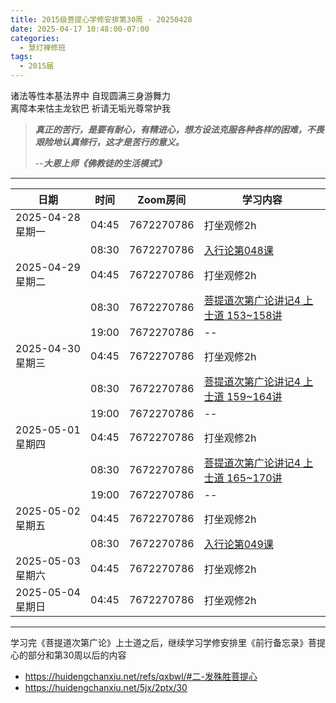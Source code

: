 ```yaml
---
title: 2015级菩提心学修安排第30周 - 20250428
date: 2025-04-17 10:48:00-07:00
categories:
  - 慧灯禅修班
tags:
  - 2015届
---
```

诸法等性本基法界中 自现圆满三身游舞力  
离障本来怙主龙钦巴 祈请无垢光尊常护我


> *__真正的苦行，是要有耐心，有精进心，想方设法克服各种各样的困难，不畏艰险地认真修行，这才是苦行的意义。__*
>
> --***大恩上师《佛教徒的生活模式》***

---

|日期 |时间|Zoom房间|学习内容|
|--|--|--|--|
| 2025-04-28 星期一|04:45|7672270786|打坐观修2h|
| |08:30|7672270786|[入行论第048课](https://huidengchanxiu.net/refs/rxl/05#第四十八节课) |
| 2025-04-29 星期二 |04:45|7672270786|打坐观修2h|
|   |08:30|7672270786| [菩提道次第广论讲记4 上士道 153~158讲](https://box.hdcxb.net/d/%E7%A6%85%E4%BF%AE%E7%8F%AD/%E8%8F%A9%E6%8F%90%E9%81%93%E6%AC%A1%E7%AC%AC%E5%B9%BF%E8%AE%BA/0153.%E8%8F%A9%E6%8F%90%E9%81%93%E6%AC%A1%E7%AC%AC%E5%B9%BF%E8%AE%BA-%E4%B8%8A%E5%A3%AB%E9%81%9320_(153_YXPC0105).mp4) |
|   |19:00|7672270786|--|
| 2025-04-30 星期三  |04:45|7672270786|打坐观修2h|
|   |08:30|7672270786| [菩提道次第广论讲记4 上士道 159~164讲](https://box.hdcxb.net/d/%E7%A6%85%E4%BF%AE%E7%8F%AD/%E8%8F%A9%E6%8F%90%E9%81%93%E6%AC%A1%E7%AC%AC%E5%B9%BF%E8%AE%BA/0159.%E8%8F%A9%E6%8F%90%E9%81%93%E6%AC%A1%E7%AC%AC%E5%B9%BF%E8%AE%BA-%E4%B8%8A%E5%A3%AB%E9%81%9326_(159_YXPC0105).mp4) |
|   |19:00|7672270786| -- |
| 2025-05-01 星期四|04:45|7672270786|打坐观修2h|
|   |08:30|7672270786| [菩提道次第广论讲记4 上士道 165~170讲](https://box.hdcxb.net/d/%E7%A6%85%E4%BF%AE%E7%8F%AD/%E8%8F%A9%E6%8F%90%E9%81%93%E6%AC%A1%E7%AC%AC%E5%B9%BF%E8%AE%BA/0165.%E8%8F%A9%E6%8F%90%E9%81%93%E6%AC%A1%E7%AC%AC%E5%B9%BF%E8%AE%BA-%E4%B8%8A%E5%A3%AB%E9%81%9332_(165_YXPC0105).mp4) |
|   |19:00|7672270786|--|
| 2025-05-02 星期五|04:45|7672270786|打坐观修2h|
| |08:30|7672270786|[入行论第049课](https://huidengchanxiu.net/refs/rxl/05#第四十九节课) |
| 2025-05-03 星期六|04:45|7672270786| 打坐观修2h |
| 2025-05-04 星期日|04:45|7672270786| 打坐观修2h |

---

学习完《菩提道次第广论》上士道之后，继续学习学修安排里《前行备忘录》菩提心的部分和第30周以后的内容

- <https://huidengchanxiu.net/refs/qxbwl/#二-发殊胜菩提心>
- <https://huidengchanxiu.net/5jx/2ptx/30>


